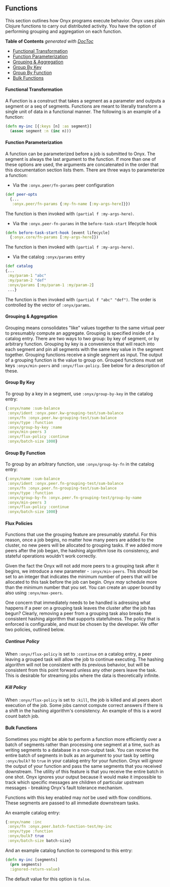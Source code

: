 ## Functions

This section outlines how Onyx programs execute behavior. Onyx uses plain Clojure functions to carry out distributed activity. You have the option of performing grouping and aggregation on each function.

<!-- START doctoc generated TOC please keep comment here to allow auto update -->
<!-- DON'T EDIT THIS SECTION, INSTEAD RE-RUN doctoc TO UPDATE -->
**Table of Contents**  *generated with [DocToc](http://doctoc.herokuapp.com/)*

- [Functional Transformation](#functional-transformation)
- [Function Parameterization](#function-parameterization)
- [Grouping & Aggregation](#grouping-&-aggregation)
- [Group By Key](#group-by-key)
- [Group By Function](#group-by-function)
- [Bulk Functions](#bulk-functions)

<!-- END doctoc generated TOC please keep comment here to allow auto update -->

#### Functional Transformation

A Function is a construct that takes a segment as a parameter and outputs a segment or a seq of segments. Functions are meant to literally transform a single unit of data in a functional manner. The following is an example of a function:

```clojure
(defn my-inc [{:keys [n] :as segment}]
  (assoc segment :n (inc n)))
```

#### Function Parameterization

A function can be parameterized before a job is submitted to Onyx. The segment is always the last argument to the function. If more than one of these options are used, the arguments are concatenated in the order that this documentation section lists them. There are three ways to parameterize a function:

- Via the `:onyx.peer/fn-params` peer configuration

```clojure
(def peer-opts
  {...
   :onyx.peer/fn-params {:my-fn-name [:my-args-here]}})
```

The function is then invoked with `(partial f :my-args-here)`.

- Via the `:onyx.peer-fn-params` in the `before-task-start` lifecycle hook

```clojure
(defn before-task-start-hook [event lifecycle]
  {:onyx.core/fn-params [:my-args-here]})
```

The function is then invoked with `(partial f :my-args-here)`.

- Via the catalog `:onyx/params` entry

```clojure
(def catalog
{...
 :my/param-1 "abc"
 :my/param-2 "def"
 :onyx/params [:my/param-1 :my/param-2]
 ...}
```

The function is then invoked with `(partial f "abc" "def")`. The order is controlled by the vector of `:onyx/params`.

#### Grouping & Aggregation

Grouping means consolidates "like" values together to the same virtual peer to presumably compute an aggregate. Grouping is specified inside of a catalog entry. There are two ways to two group: by key of segment, or by arbitrary function. Grouping by key is a convenience that will reach into each segment and pin all segments with the same key value in the segment together. Grouping functions receive a single segment as input. The output of a grouping function is the value to group on. Grouped functions must set keys `:onyx/min-peers` and `:onyx/flux-policy`. See below for a description of these.

#### Group By Key

To group by a key in a segment, use `:onyx/group-by-key` in the catalog entry:

```clojure
{:onyx/name :sum-balance
 :onyx/ident :onyx.peer.kw-grouping-test/sum-balance
 :onyx/fn :onyx.peer.kw-grouping-test/sum-balance
 :onyx/type :function
 :onyx/group-by-key :name
 :onyx/min-peers 3
 :onyx/flux-policy :continue
 :onyx/batch-size 1000}
```

#### Group By Function

To group by an arbitrary function, use `:onyx/group-by-fn` in the catalog entry:

```clojure
{:onyx/name :sum-balance
 :onyx/ident :onyx.peer.fn-grouping-test/sum-balance
 :onyx/fn :onyx.peer.fn-grouping-test/sum-balance
 :onyx/type :function
 :onyx/group-by-fn :onyx.peer.fn-grouping-test/group-by-name
 :onyx/min-peers 3
 :onyx/flux-policy :continue
 :onyx/batch-size 1000}
```

#### Flux Policies

Functions that use the grouping feature are presumably stateful. For this reason, once a job begins, no matter how many peers are added to the cluster, no new peers will be allocated to grouping tasks. If we added more peers after the job began, the hashing algorithm lose its consistency, and stateful operations wouldn't work correctly.

Given the fact the Onyx will not add more peers to a grouping task after it begins, we introduce a new parameter - `:onyx/min-peers`. This should be set to an integer that indicates the minimum number of peers that will be allocated to this task before the job can begin. Onyx *may* schedule more than the minimum number that you set. You can create an upper bound by also using `:onyx/max-peers`.

One concern that immediately needs to be handled is adressing what happens if a peer on a grouping task leaves the cluster after the job has begun? Clearly, removing a peer from a grouping task also breaks the consistent hashing algorithm that supports statefulness. The policy that is enforced is configurable, and must be chosen by the developer. We offer two policies, outlined below.

##### Continue Policy

When `:onyx/flux-policy` is set to `:continue` on a catalog entry, a peer leaving a grouped task will allow the job to continue executing. The hashing algorithm will not be consistent with its previous behavior, but will be consistent from this point forward unless any other peers leave the task. This is desirable for streaming jobs where the data is theoretically infinite.

##### Kill Policy

When `:onyx/flux-policy` is set to `:kill`, the job is killed and all peers abort execution of the job. Some jobs cannot compute correct answers if there is a shift in the hashing algorithm's consistency. An example of this is a word count batch job.

#### Bulk Functions

Sometimes you might be able to perform a function more efficiently over a batch of segments rather than processing one segment at a time, such as writing segments to a database in a non-output task. You can receive the entire batch of segments in bulk as an argument to your task by setting `:onyx/bulk?` to `true` in your catalog entry for your function. Onyx will *ignore* the output of your function and pass the same segments that you received downstream. The utility of this feature is that you receive the entire batch in one shot. Onyx ignores your output because it would make it impossible to track which specific messages are children of particular upstream messages - breaking Onyx's fault tolerance mechanism.

Functions with this key enabled may *not* be used with flow conditions. These segments are passed to all immediate downstream tasks.

An example catalog entry:

```clojure
{:onyx/name :inc
 :onyx/fn :onyx.peer.batch-function-test/my-inc
 :onyx/type :function
 :onyx/bulk? true
 :onyx/batch-size batch-size}
```

And an example catalog function to correspond to this entry:

```clojure
(defn my-inc [segments]
  (prn segments)
  :ignored-return-value)
```

The default value for this option is `false`.
